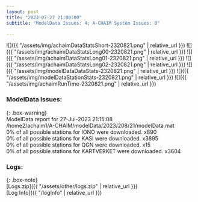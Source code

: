 ```yaml
---
layout: post
title: "2023-07-27 21:00:00"
subtitle: "ModelData Issues: 4; A-CHAIM System Issues: 0"

---
```


![]({{ "/assets/img/achaimDataStatsShort-2320821.png" | relative_url }})
![]({{ "/assets/img/achaimDataStatsLong00-2320821.png" | relative_url }})
![]({{ "/assets/img/achaimDataStatsLong01-2320821.png" | relative_url }})
![]({{ "/assets/img/achaimDataStatsLong02-2320821.png" | relative_url }})
![]({{ "/assets/img/modelDataDataStats-2320821.png" | relative_url }})
![]({{ "/assets/img/modelDataStationStats-2320821.png" | relative_url }})
![]({{ "/assets/img/achaimRunTime-2320821.png" | relative_url }})


### ModelData Issues:  
  
{: .box-warning}  
 ModelData report for 27-Jul-2023 21:15:08   
 /home2/achaim1/A-CHAIM/modelData/2023/208/21/modelData.mat   
 0% of all possible stations for IONO were downloaded. x890   
 0% of all possible stations for KASI were downloaded. x3895   
 0% of all possible stations for QGN were downloaded. x15   
 0% of all possible stations for KARTVERKET were downloaded. x3604   
  


### Logs:  
  
{: .box-note}  
[Logs.zip]({{ "/assets/other/logs.zip" | relative_url }})  
[Log Info]({{ "/logInfo" | relative_url }})  

